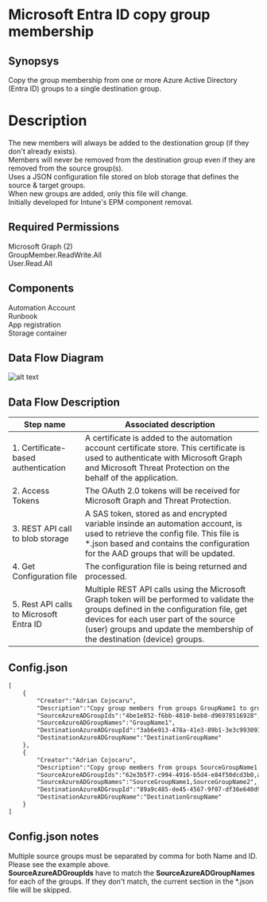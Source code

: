 # Microsoft Entra ID copy group membership

## Synopsys
Copy the group membership from one or more Azure Active Directory (Entra ID) groups to a single destination group.

# Description
The new members will always be added to the destionation group (if they don't already exists).  
Members will never be removed from the destination group even if they are removed from the source group(s).  
Uses a JSON configuration file stored on blob storage that defines the source & target groups.    
When new groups are added, only this file will change.  
Initially developed for Intune's EPM component removal.

## Required Permissions
Microsoft Graph (2)  
    GroupMember.ReadWrite.All  
    User.Read.All  

## Components
Automation Account  
Runbook  
App registration  
Storage container  

## Data Flow Diagram
![alt text](https://github.com/AdrianbCojocaru/Entra-ID/tree/main/Copy-GroupMembership/Diagram.drawio.png "Copy-EntraIDGroupMembership")

## Data Flow Description
| Step name     | Associated description |
| ------------- | ---------------------- |
| 1. Certificate-based authentication | A certificate is added to the automation account certificate store. This certificate is used to authenticate with Microsoft Graph and Microsoft Threat Protection on the behalf of the  application. |
| 2. Access Tokens | The OAuth 2.0 tokens will be received for Microsoft Graph and Threat Protection. |
| 3. REST API call to blob storage | A SAS token, stored as and encrypted variable insinde an automation account, is used to retrieve the config file. This file is *.json based and contains the configuration for the AAD groups that will be updated. |
| 4. Get Configuration file | The configuration file is being returned and processed. |
| 5. Rest API calls to Microsoft Entra ID | Multiple REST API calls using the Microsoft Graph token will be performed to validate the groups defined in the configuration file, get devices for each user part of the source (user) groups and update the membership of the destination (device) groups. |

## Config.json

```xml
[
    {
        "Creator":"Adrian Cojocaru",
        "Description":"Copy group members from groups GroupName1 to group DestinationGroupName.",
        "SourceAzureADGroupIds":"4be1e852-f6bb-4810-beb8-d96978516928",
        "SourceAzureADGroupNames":"GroupName1",
        "DestinationAzureADGroupId":"3ab6e913-478a-41e3-89b1-3e3c9930935c",
        "DestinationAzureADGroupName":"DestinationGroupName"
    },
    {
        "Creator":"Adrian Cojocaru",
        "Description":"Copy group members from groups SourceGroupName1 and SourceGroupName2 to group DestinationGroupName.",
        "SourceAzureADGroupIds":"62e3b5f7-c994-4916-b5d4-e84f50dcd3b0,a4a749b1-a962-477a-b360-6cb19f55dbae",
        "SourceAzureADGroupNames":"SourceGroupName1,SourceGroupName2",
        "DestinationAzureADGroupId":"89a9c485-de45-4567-9f07-df36e640d9fe",
        "DestinationAzureADGroupName":"DestinationGroupName"
    }
]
```

## Config.json notes
Multiple source groups must be separated by comma for both Name and ID. Please see the example above.  
**SourceAzureADGrouplds** have to match the **SourceAzureADGroupNames** for each of the groups. If they don't match, the current section in the *.json file will be skipped.